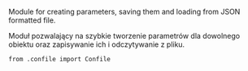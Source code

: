 Module for creating parameters, saving them and loading from JSON formatted file.

Moduł pozwalający na szybkie tworzenie parametrów dla dowolnego obiektu oraz zapisywanie ich i odczytywanie z pliku.

    from .confile import Confile

